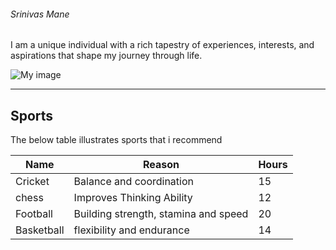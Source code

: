 ###### Srinivas Mane

I am a unique individual with a rich tapestry of experiences, interests, and aspirations that shape my journey through life.

![My image](https://github.com/srinivasmane09/my2-Mane/assets/142946845/9581aa02-f15b-4b94-9252-4071509e083d)

***

## Sports
The below table illustrates sports that i recommend

| Name | Reason | Hours |
| ------------ | ----------- | -----------------|
| Cricket | Balance and coordination | 15 |
| chess |  Improves Thinking Ability | 12 |
| Football | Building strength, stamina and speed | 20 |
| Basketball | flexibility and endurance | 14 |